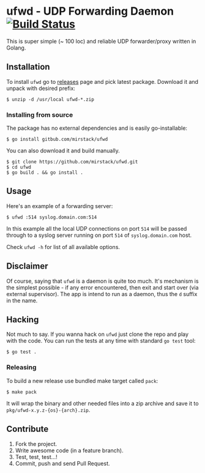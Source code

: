 # ufwd - UDP Forwarding Daemon [![Build Status](https://travis-ci.org/mirstack/ufwd.png?branch=master)](https://travis-ci.org/mirstack/ufwd)

This is super simple (~ 100 loc) and reliable UDP forwarder/proxy written in Golang.

## Installation

To install `ufwd` go to [releases][releases] page and pick latest package. Download
it and unpack with desired prefix:

    $ unzip -d /usr/local ufwd-*.zip

[releases]: https://github.com/mirstack/ufwd/releases

### Installing from source

The package has no external dependencies and is easily go-installable:

    $ go install gitbub.com/mirstack/ufwd

You can also download it and build manually.

    $ git clone https://github.com/mirstack/ufwd.git
    $ cd ufwd
    $ go build . && go install .

## Usage

Here's an example of a forwarding server:

    $ ufwd :514 syslog.domain.com:514

In this example all the local UDP connections on port `514` will be passed through to
a syslog server running on port `514` of `syslog.domain.com` host.

Check `ufwd -h` for list of all available options.

## Disclaimer

Of course, saying that `ufwd` is a daemon is quite too much. It's mechanism is the simplest
possible - if any error encountered, then exit and start over (via external supervisor).
The app is intend to run as a daemon, thus the `d` suffix in the name.

## Hacking

Not much to say. If you wanna hack on `ufwd` just clone the repo and play with the
code. You can run the tests at any time with standard `go test` tool:

    $ go test .

### Releasing

To build a new release use bundled make target called `pack`:

    $ make pack

It will wrap the binary and other needed files into a zip archive and save
it to `pkg/ufwd-x.y.z-{os}-{arch}.zip`.

## Contribute

1. Fork the project.
2. Write awesome code (in a feature branch).
3. Test, test, test...!
4. Commit, push and send Pull Request.
